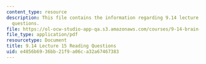 ```yaml
---
content_type: resource
description: This file contains the information regarding 9.14 lecture 15 reading
  questions.
file: https://ol-ocw-studio-app-qa.s3.amazonaws.com/courses/9-14-brain-structure-and-its-origins-spring-2014/e4856b6936bb21f9a06ca32a67467383_MIT9_14S14_Lec15ReadQue.pdf
file_type: application/pdf
resourcetype: Document
title: 9.14 Lecture 15 Reading Questions
uid: e4856b69-36bb-21f9-a06c-a32a67467383
---
```

